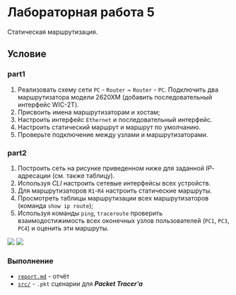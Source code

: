 # Лабораторная работа 5
Статическая маршрутизация.

## Условие

### part1
1.	Реализовать схему сети `PC` - `Router` ~ `Router` - `PC`. Подключить два маршрутизатора модели 2620ХМ (добавить последовательный интерфейс WIC-2T). 
2.	Присвоить имена маршрутизаторам и хостам;
3.	Настроить интерфейс `Ethernet` и последовательный интерфейс.
4.	Настроить статический маршрут и маршрут по умолчанию.
5.	Проверьте подключение между узлами и маршрутизаторами.

### part2
1.	Построить сеть на рисунке приведенном ниже для заданной *IP*-адресации (см. также  таблицу).
2.	Используя *CLI*  настроить   сетевые интерфейсы всех устройств.
3.	Для маршрутизаторов `R1`-`R4` настроить статические маршруты.
4.	Просмотреть таблицы маршрутизации всех маршрутизаторов (команда  `show ip route`);
5.	Используя команды `ping`, `traceroute` проверить взаимодостижимость всех оконечных узлов пользователей (`PC1`, `PC3`, `PC4`) и оценить эти маршруты.

![](http://res.cloudinary.com/dzsjwgjii/image/upload/v1489793126/networks-4-1-t2.png)
![](http://res.cloudinary.com/dzsjwgjii/image/upload/v1489793125/networks-4-2-t1.png)

### Выполнение
* [`report.md`](https://github.com/drapegnik/bsu/tree/master/networks/lab5/report.md) - отчёт
* [`src/`](https://github.com/drapegnik/bsu/tree/master/networks/lab5/src) - `.pkt` сценарии для ***Packet Tracer'a***
